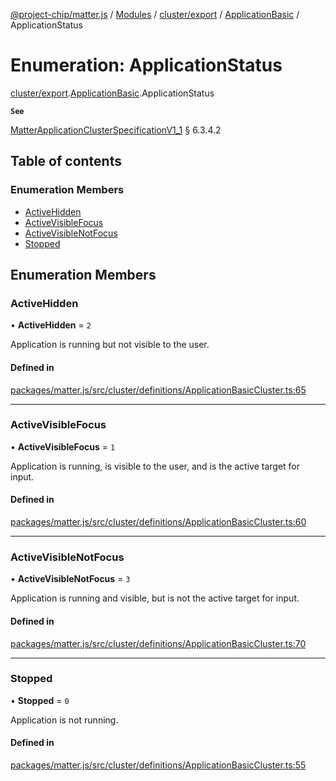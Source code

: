 [@project-chip/matter.js](../README.md) / [Modules](../modules.md) / [cluster/export](../modules/cluster_export.md) / [ApplicationBasic](../modules/cluster_export.ApplicationBasic.md) / ApplicationStatus

# Enumeration: ApplicationStatus

[cluster/export](../modules/cluster_export.md).[ApplicationBasic](../modules/cluster_export.ApplicationBasic.md).ApplicationStatus

**`See`**

[MatterApplicationClusterSpecificationV1_1](../interfaces/spec_export.MatterApplicationClusterSpecificationV1_1.md) § 6.3.4.2

## Table of contents

### Enumeration Members

- [ActiveHidden](cluster_export.ApplicationBasic.ApplicationStatus.md#activehidden)
- [ActiveVisibleFocus](cluster_export.ApplicationBasic.ApplicationStatus.md#activevisiblefocus)
- [ActiveVisibleNotFocus](cluster_export.ApplicationBasic.ApplicationStatus.md#activevisiblenotfocus)
- [Stopped](cluster_export.ApplicationBasic.ApplicationStatus.md#stopped)

## Enumeration Members

### ActiveHidden

• **ActiveHidden** = ``2``

Application is running but not visible to the user.

#### Defined in

[packages/matter.js/src/cluster/definitions/ApplicationBasicCluster.ts:65](https://github.com/project-chip/matter.js/blob/c15b1068/packages/matter.js/src/cluster/definitions/ApplicationBasicCluster.ts#L65)

___

### ActiveVisibleFocus

• **ActiveVisibleFocus** = ``1``

Application is running, is visible to the user, and is the active target for input.

#### Defined in

[packages/matter.js/src/cluster/definitions/ApplicationBasicCluster.ts:60](https://github.com/project-chip/matter.js/blob/c15b1068/packages/matter.js/src/cluster/definitions/ApplicationBasicCluster.ts#L60)

___

### ActiveVisibleNotFocus

• **ActiveVisibleNotFocus** = ``3``

Application is running and visible, but is not the active target for input.

#### Defined in

[packages/matter.js/src/cluster/definitions/ApplicationBasicCluster.ts:70](https://github.com/project-chip/matter.js/blob/c15b1068/packages/matter.js/src/cluster/definitions/ApplicationBasicCluster.ts#L70)

___

### Stopped

• **Stopped** = ``0``

Application is not running.

#### Defined in

[packages/matter.js/src/cluster/definitions/ApplicationBasicCluster.ts:55](https://github.com/project-chip/matter.js/blob/c15b1068/packages/matter.js/src/cluster/definitions/ApplicationBasicCluster.ts#L55)
